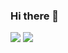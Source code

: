 ### Hi there 👋

<img src="https://github-readme-stats.vercel.app/api?username=ahmed-khiter&show_icons=true" />

<img src="https://github-readme-stats.vercel.app/api/top-langs/?username=ahmed-khiter" />


<!--
**ahmed-khiter/ahmed-khiter** is a ✨ _special_ ✨ repository because its `README.md` (this file) appears on your GitHub profile.

Here are some ideas to get you started:

- 🔭 I’m currently working on ...
- 🌱 I’m currently learning ...
- 👯 I’m looking to collaborate on ...
- 🤔 I’m looking for help with ...
- 💬 Ask me about ...
- 📫 How to reach me: ...
- 😄 Pronouns: ...
- ⚡ Fun fact: ...
-->
